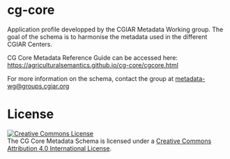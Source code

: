 # cg-core

Application profile developped by the CGIAR Metadata Working group. 
The goal of the schema is to harmonise the metadata used in the different CGIAR Centers.

CG Core Metadata Reference Guide can be accessed here: https://agriculturalsemantics.github.io/cg-core/cgcore.html

For more information on the schema, contact the group at metadata-wg@groups.cgiar.org

# License
<a rel="license" href="http://creativecommons.org/licenses/by/4.0/"><img alt="Creative Commons License" style="border-width:0" src="https://i.creativecommons.org/l/by/4.0/88x31.png" /></a><br /><span xmlns:dct="http://purl.org/dc/terms/" property="dct:title">The CG Core Metadata Schema</span> is licensed under a <a rel="license" href="http://creativecommons.org/licenses/by/4.0/">Creative Commons Attribution 4.0 International License</a>.

